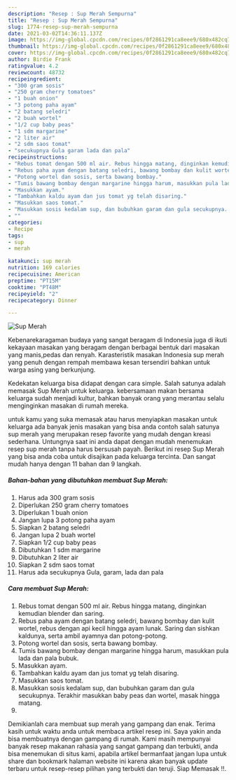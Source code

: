 ```yaml
---
description: "Resep : Sup Merah Sempurna"
title: "Resep : Sup Merah Sempurna"
slug: 1774-resep-sup-merah-sempurna
date: 2021-03-02T14:36:11.137Z
image: https://img-global.cpcdn.com/recipes/0f2861291ca8eee9/680x482cq70/sup-merah-foto-resep-utama.jpg
thumbnail: https://img-global.cpcdn.com/recipes/0f2861291ca8eee9/680x482cq70/sup-merah-foto-resep-utama.jpg
cover: https://img-global.cpcdn.com/recipes/0f2861291ca8eee9/680x482cq70/sup-merah-foto-resep-utama.jpg
author: Birdie Frank
ratingvalue: 4.2
reviewcount: 48732
recipeingredient:
- "300 gram sosis"
- "250 gram cherry tomatoes"
- "1 buah onion"
- "3 potong paha ayam"
- "2 batang seledri"
- "2 buah wortel"
- "1/2 cup baby peas"
- "1 sdm margarine"
- "2 liter air"
- "2 sdm saos tomat"
- "secukupnya Gula garam lada dan pala"
recipeinstructions:
- "Rebus tomat dengan 500 ml air. Rebus hingga matang, dinginkan kemudian blender dan saring."
- "Rebus paha ayam dengan batang seledri, bawang bombay dan kulit wortel, rebus dengan api kecil hingga ayam lunak. Saring dan sishkan kaldunya, serta ambil ayamnya dan potong-potong."
- "Potong wortel dan sosis, serta bawang bombay."
- "Tumis bawang bombay dengan margarine hingga harum, masukkan pula lada dan pala bubuk."
- "Masukkan ayam."
- "Tambahkan kaldu ayam dan jus tomat yg telah disaring."
- "Masukkan saos tomat."
- "Masukkan sosis kedalam sup, dan bubuhkan garam dan gula secukupnya. Terakhir masukkan baby peas dan wortel, masak hingga matang."
- ""
categories:
- Recipe
tags:
- sup
- merah

katakunci: sup merah 
nutrition: 169 calories
recipecuisine: American
preptime: "PT15M"
cooktime: "PT48M"
recipeyield: "2"
recipecategory: Dinner

---
```



![Sup Merah](https://img-global.cpcdn.com/recipes/0f2861291ca8eee9/680x482cq70/sup-merah-foto-resep-utama.jpg)

Kebenarekaragaman budaya yang sangat beragam di Indonesia juga di ikuti kekayaan masakan yang beragam dengan berbagai bentuk dari masakan yang manis,pedas dan renyah. Karasteristik masakan Indonesia sup merah yang penuh dengan rempah membawa kesan tersendiri bahkan untuk warga asing yang berkunjung.




Kedekatan keluarga bisa didapat dengan cara simple. Salah satunya adalah memasak Sup Merah untuk keluarga. kebersamaan makan bersama keluarga sudah menjadi kultur, bahkan banyak orang yang merantau selalu menginginkan masakan di rumah mereka.

untuk kamu yang suka memasak atau harus menyiapkan masakan untuk keluarga ada banyak jenis masakan yang bisa anda contoh salah satunya sup merah yang merupakan resep favorite yang mudah dengan kreasi sederhana. Untungnya saat ini anda dapat dengan mudah menemukan resep sup merah tanpa harus bersusah payah.
Berikut ini resep Sup Merah yang bisa anda coba untuk disajikan pada keluarga tercinta. Dan sangat mudah hanya dengan 11 bahan dan 9 langkah.


<!--inarticleads1-->

##### Bahan-bahan yang dibutuhkan membuat Sup Merah:

1. Harus ada 300 gram sosis
1. Diperlukan 250 gram cherry tomatoes
1. Diperlukan 1 buah onion
1. Jangan lupa 3 potong paha ayam
1. Siapkan 2 batang seledri
1. Jangan lupa 2 buah wortel
1. Siapkan 1/2 cup baby peas
1. Dibutuhkan 1 sdm margarine
1. Dibutuhkan 2 liter air
1. Siapkan 2 sdm saos tomat
1. Harus ada secukupnya Gula, garam, lada dan pala




<!--inarticleads2-->

##### Cara membuat  Sup Merah:

1. Rebus tomat dengan 500 ml air. Rebus hingga matang, dinginkan kemudian blender dan saring.
1. Rebus paha ayam dengan batang seledri, bawang bombay dan kulit wortel, rebus dengan api kecil hingga ayam lunak. Saring dan sishkan kaldunya, serta ambil ayamnya dan potong-potong.
1. Potong wortel dan sosis, serta bawang bombay.
1. Tumis bawang bombay dengan margarine hingga harum, masukkan pula lada dan pala bubuk.
1. Masukkan ayam.
1. Tambahkan kaldu ayam dan jus tomat yg telah disaring.
1. Masukkan saos tomat.
1. Masukkan sosis kedalam sup, dan bubuhkan garam dan gula secukupnya. Terakhir masukkan baby peas dan wortel, masak hingga matang.
1. 




Demikianlah cara membuat sup merah yang gampang dan enak. Terima kasih untuk waktu anda untuk membaca artikel resep ini. Saya yakin anda bisa membuatnya dengan gampang di rumah. Kami masih mempunyai banyak resep makanan rahasia yang sangat gampang dan terbukti, anda bisa menemukan di situs kami, apabila artikel bermanfaat jangan lupa untuk share dan bookmark halaman website ini karena akan banyak update terbaru untuk resep-resep pilihan yang terbukti dan teruji. Siap Memasak !!. 
